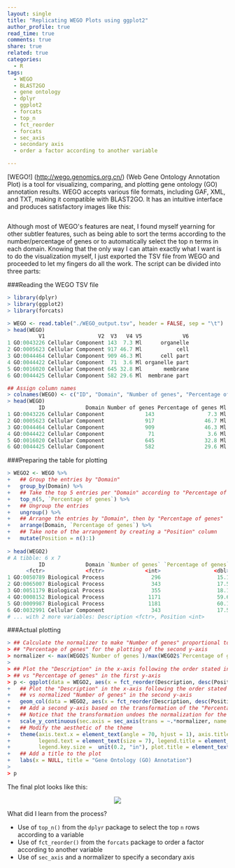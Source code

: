```yaml
---
layout: single
title: "Replicating WEGO Plots using ggplot2"
author_profile: true
read_time: true
comments: true
share: true
related: true
categories:
  - R
tags:
  - WEGO
  - BLAST2GO
  - gene ontology
  - dplyr
  - ggplot2
  - forcats
  - top_n
  - fct_reorder
  - forcats
  - sec_axis
  - secondary axis
  - order a factor according to another variable

---
```


[WEGO!] (http://wego.genomics.org.cn/) (Web Gene Ontology Annotation Plot) is a tool for visualizing, comparing, and plotting gene ontology (GO) annotation results. WEGO accepts various file formats, including GAF, XML, and TXT, making it compatible with BLAST2GO. It has an intuitive interface and produces satisfactory images like this:

<image>

Although most of WEGO's features are neat, I found myself yearning for other subtler features, such as being able to sort the terms according to the number/percentage of genes or to automatically select the top n terms in each domain. Knowing that the only way I can attain exactly what I want is to do the visualization myself, I just exported the TSV file from WEGO and proceeded to let my fingers do all the work. The script can be divided into three parts:

<!-- readmore -->

###Reading the WEGO TSV file

```R
> library(dplyr)
> library(ggplot2)
> library(forcats)

> WEGO <- read.table("./WEGO_output.tsv", header = FALSE, sep = "\t")
> head(WEGO)
          V1                 V2  V3   V4 V5             V6
1 GO:0043226 Cellular Component 143  7.3 Ml      organelle
2 GO:0005623 Cellular Component 917 46.7 Ml           cell
3 GO:0044464 Cellular Component 909 46.3 Ml      cell part
4 GO:0044422 Cellular Component  71  3.6 Ml organelle part
5 GO:0016020 Cellular Component 645 32.8 Ml       membrane
6 GO:0044425 Cellular Component 582 29.6 Ml  membrane part

## Assign column names
> colnames(WEGO) <- c("ID", "Domain", "Number of genes", "Percentage of genes", "Ml", "Description")
> head(WEGO)
          ID             Domain Number of genes Percentage of genes Ml    Description
1 GO:0043226 Cellular Component             143                 7.3 Ml      organelle
2 GO:0005623 Cellular Component             917                46.7 Ml           cell
3 GO:0044464 Cellular Component             909                46.3 Ml      cell part
4 GO:0044422 Cellular Component              71                 3.6 Ml organelle part
5 GO:0016020 Cellular Component             645                32.8 Ml       membrane
6 GO:0044425 Cellular Component             582                29.6 Ml  membrane part
```

###Preparing the table for plotting

```R
> WEGO2 <- WEGO %>%
+   ## Group the entries by "Domain"
+   group_by(Domain) %>%
+   ## Take the top 5 entries per "Domain" according to "Percentage of genes"
+   top_n(5, `Percentage of genes`) %>% 
+   ## Ungroup the entries
+   ungroup() %>% 
+   ## Arrange the entries by "Domain", then by "Percentage of genes"
+   arrange(Domain, `Percentage of genes`) %>% 
+   ## Take note of the arrangement by creating a "Position" column
+   mutate(Position = n():1)  
 
> head(WEGO2)
# A tibble: 6 x 7
          ID             Domain `Number of genes` `Percentage of genes`     MI
      <fctr>             <fctr>             <int>                 <dbl> <fctr>
1 GO:0050789 Biological Process               296                  15.1     Ml
2 GO:0065007 Biological Process               343                  17.5     Ml
3 GO:0051179 Biological Process               355                  18.1     Ml
4 GO:0008152 Biological Process              1171                  59.6     Ml
5 GO:0009987 Biological Process              1181                  60.1     Ml
6 GO:0032991 Cellular Component               343                  17.5     Ml
# ... with 2 more variables: Description <fctr>, Position <int>
```

###Actual plotting

```R
> ## Calculate the normalizer to make "Number of genes" proportional to the 
> ## "Percentage of genes" for the plotting of the second y-axis
> normalizer <- max(WEGO2$`Number of genes`)/max(WEGO2$`Percentage of genes`)
> 
> ## Plot the "Description" in the x-axis following the order stated in the "Position" column
> ## vs "Percentage of genes" in the first y-axis
> p <- ggplot(data = WEGO2, aes(x = fct_reorder(Description, desc(Position)), y = `Percentage of genes`, fill = Domain)) +
+   ## Plot the "Description" in the x-axis following the order stated in the "Position" column
+   ## vs normalized "Number of genes" in the second y-axis
+   geom_col(data = WEGO2, aes(x = fct_reorder(Description, desc(Position)), y = `Number of genes`/normalizer)) +
+   ## Add a second y-axis based on the transformation of the "Percentage of genes" to "Number of genes".
+   ## Notice that the transformation undoes the normalization for the earlier geom_col.
+   scale_y_continuous(sec.axis = sec_axis(trans = ~.*normalizer, name = "Number of genes")) +
+   ## Modify the aesthetic of the theme
+   theme(axis.text.x = element_text(angle = 70, hjust = 1), axis.title.y = element_text(size = 8),
+         legend.text = element_text(size = 7), legend.title = element_text(size = 8),
+         legend.key.size =  unit(0.2, "in"), plot.title = element_text(size = 11, hjust = 0.5)) +
+   ## Add a title to the plot
+   labs(x = NULL, title = "Gene Ontology (GO) Annotation")
> 
> p
```

The final plot looks like this:

<p align="center"><img src="https://raw.githubusercontent.com/sarahpenir/sarahpenir.github.io/master/_posts/images/2018-05-10-WEGO.png"></p>

What did I learn from the process?

* Use of ```top_n()``` from the ```dplyr``` package to select the top ```n``` rows according to a variable
* Use of ```fct_reorder()``` from the ```forcats``` package to order a factor according to another variable
* Use of ```sec_axis``` and a normalizer to specify a secondary axis